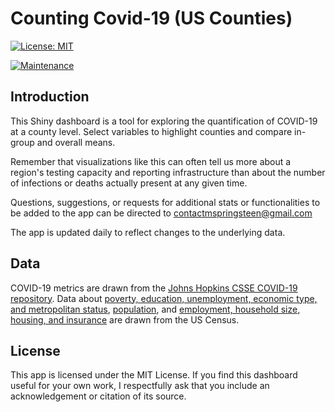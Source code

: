 # Counting Covid-19 (US Counties)

[![License: MIT](https://img.shields.io/badge/License-MIT-yellow.svg)](https://opensource.org/licenses/MIT)

[![Maintenance](https://img.shields.io/badge/Maintained%3F-yes-green.svg)](https://GitHub.com/Naereen/StrapDown.js/graphs/commit-activity)

## Introduction

This Shiny dashboard is a tool for exploring the quantification of COVID-19 at a county level. Select variables to highlight counties and compare in-group and overall means.

Remember that visualizations like this can often tell us more about a region's testing capacity and reporting infrastructure than about the number of infections or deaths actually present at any given time.

Questions, suggestions, or requests for additional stats or functionalities to be added to the app can be directed to contactmspringsteen@gmail.com

The app is updated daily to reflect changes to the underlying data.

## Data

COVID-19 metrics are drawn from the [Johns Hopkins CSSE COVID-19 repository](https://github.com/CSSEGISandData). Data about [poverty, education, unemployment, economic type, and metropolitan status](https://www.ers.usda.gov/data-products/county-level-data-sets/download-data/), [population](https://www.census.gov/data/tables/time-series/demo/popest/2010s-counties-detail.html), and [employment, household size, housing, and insurance](https://data.census.gov/) are drawn from the US Census.

## License <a name="license"></a>
This app is licensed under the MIT License. If you find this dashboard useful for your own work, I respectfully ask that you include an acknowledgement or citation of its source.
